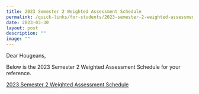 ```yaml
---
title: 2023 Semester 2 Weighted Assessment Schedule
permalink: /quick-links/for-students/2023-semester-2-weighted-assessment-schedule/
date: 2023-03-30
layout: post
description: ""
image: ""
---
```

Dear Hougeans,

Below is the 2023 Semester 2 Weighted Assessment Schedule for your reference.

[2023 Semester 2 Weighted Assessment Schedule](https://www.hougangsec.moe.edu.sg/files/2023_Semester_2_Weighted%20_Assessment%20Schedule.pdf)
